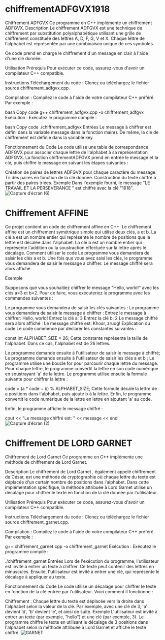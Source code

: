 # chiffrementADFGVX1918
Chiffrement ADFGVX
Ce programme en C++ implémente un chiffrement ADFGVX.
Description
Le chiffrement ADFGVX est une technique de chiffrement par substitution polyalphabétique utilisant une grille de chiffrement constituée des lettres A, D, F, G, V et X. Chaque lettre de l'alphabet est représentée par une combinaison unique de ces symboles.

Ce code prend en charge le chiffrement d'un message en clair à l'aide d'une clé donnée.

Utilisation
Prérequis
Pour exécuter ce code, assurez-vous d'avoir un compilateur C++ compatible.

Instructions
Téléchargement du code : Clonez ou téléchargez le fichier source chiffrement_adfgvx.cpp.

Compilation : Compilez le code à l'aide de votre compilateur C++ préféré. Par exemple :

bash
Copy code
g++ chiffrement_adfgvx.cpp -o chiffrement_adfgvx
Exécution : Exécutez le programme compilé :

bash
Copy code
./chiffrement_adfgvx
Entrées
Le message à chiffrer est défini dans la variable message dans la fonction main(). De même, la clé de chiffrement est définie dans la variable key.

Fonctionnement du Code
Le code utilise une table de correspondance ADFGVX pour associer chaque lettre de l'alphabet à sa représentation ADFGVX. La fonction chiffrementADFGVX prend en entrée le message et la clé, puis chiffre le message en suivant les étapes suivantes :

Création de paires de lettres ADFGVX pour chaque caractère du message.
Tri des paires en fonction de la clé donnée.
Construction du texte chiffré à partir des paires triées.
Exemple
Dans l'exemple fourni, le message "LE TRAVAIL ET LA PERSEVERANCE " est chiffré avec la clé "1918".
![Capture d’écran (6)](https://github.com/Moudjasath/chiffrementADFGVX1918/assets/140810316/7a55920c-ab6a-4c43-aa76-b9de62180b48)

# Chiffrement AFFINE

Ce projet contient un code de chiffrement affine en C++. Le chiffrement affine est un chiffrement symétrique simple qui utilise deux clés, a et b. La clé a est un nombre entier qui représente le nombre de positions que la lettre est décalée dans l'alphabet. La clé b est un nombre entier qui représente l'addition ou la soustraction effectuée sur la lettre après le décalage. Comment utiliser le code Le programme vous demandera de saisir les clés a et b. Une fois que vous avez saisi les clés, le programme vous demandera de saisir le message à chiffrer. Le message chiffré sera alors affiché.

Exemple

Supposons que vous souhaitiez chiffrer le message "Hello, world!" avec les clés a=3 et b=2. Pour ce faire, vous exécuteriez le programme avec les commandes suivantes :

Le programme vous demandera de saisir les clés suivantes : Le programme vous demandera de saisir le message à chiffrer : Entrez le message à chiffrer: Hello, world! Entrez la clé a: 3 Entrez la clé b: 2 Le message chiffré sera alors affiché : Le message chiffré est: Khoor, zruog! Explication du code Le code commence par déclarer les constantes suivantes :

const int ALPHABET_SIZE = 26; Cette constante représente la taille de l'alphabet. Dans ce cas, l'alphabet est de 26 lettres.

Le programme demande ensuite à l'utilisateur de saisir le message à chiffré; Le programme demande ensuite à l'utilisateur de saisir les clés a et b ; Le programme utilise une boucle for pour parcourir chaque lettre du message. Pour chaque lettre, le programme convertit la lettre en son code numérique en soustrayant 'a' de la lettre. Le programme utilise ensuite la formule suivante pour chiffrer la lettre :

code = (a * code + b) % ALPHABET_SIZE; Cette formule décale la lettre de a positions dans l'alphabet, puis ajoute b à la lettre. Enfin, le programme convertit le code numérique de la lettre en lettre en ajoutant 'a' au code.

Enfin, le programme affiche le message chiffré :

cout << "Le message chiffré est: " << message << endl
![Capture d’écran (2)](https://github.com/Moudjasath/chiffrementADFGVX1918/assets/140810316/9bd83e28-1de3-4ed2-b8de-0192daa5fd1b)

# Chiffrement DE LORD GARNET
Chiffrement de Lord Garnet
Ce programme en C++ implémente une méthode de chiffrement de Lord Garnet.

Description
Le chiffrement de Lord Garnet , également appelé chiffrement de César, est une méthode de cryptographie où chaque lettre du texte est déplacée d'un certain nombre de positions dans l'alphabet. Dans cette implémentation spécifique, la méthode attribuée à Lord Garnet utilise un décalage pour chiffrer le texte en fonction de la clé donnée par l'utilisateur.

Utilisation
Prérequis
Pour exécuter ce code, assurez-vous d'avoir un compilateur C++ compatible.

Instructions
Téléchargement du code : Clonez ou téléchargez le fichier source chiffrement_garnet.cpp.

Compilation : Compilez le code à l'aide de votre compilateur C++ préféré. Par exemple :

g++ chiffrement_garnet.cpp -o chiffrement_garnet
Exécution : Exécutez le programme compilé :

./chiffrement_garnet
Entrées
Lors de l'exécution du programme, l'utilisateur est invité à entrer un texte à chiffrer. Ce texte peut contenir des lettres en minuscules. Ensuite, l'utilisateur est invité à entrer une clé, qui représente le décalage à appliquer au texte.

Fonctionnement du Code
Le code utilise un décalage pour chiffrer le texte en fonction de la clé entrée par l'utilisateur. Voici comment il fonctionne :

Chiffrement : Chaque lettre du texte est déplacée vers la droite dans l'alphabet selon la valeur de la clé. Par exemple, avec une clé de 3, 'a' devient 'd', 'b' devient 'e', et ainsi de suite.
Exemple
L'utilisateur est invité à entrer un texte (par exemple, "hello") et une clé (par exemple, 3). Le programme chiffre le texte en utilisant le décalage de 3 positions dans l'alphabet selon la méthode attribuée à Lord Garnet et affiche le texte chiffré.
![GARNET](https://github.com/Moudjasath/ChiffrementLORDGARNET/assets/140810316/67e081af-02ff-49c2-89d4-4575a1205d82)


